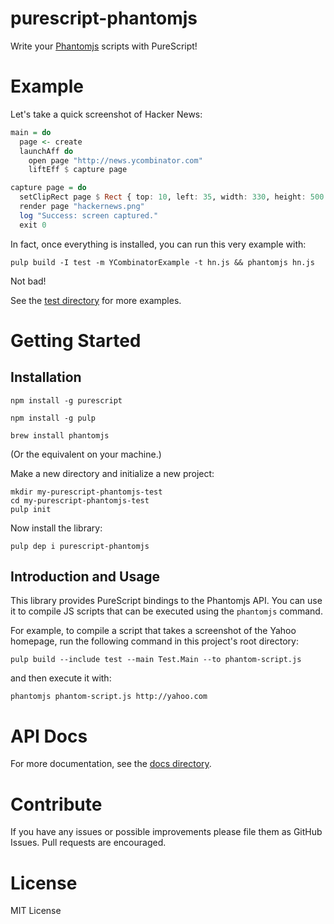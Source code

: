 # purescript-phantomjs

Write your [Phantomjs](http://phantomjs.org/) scripts with PureScript!

# Example

Let's take a quick screenshot of Hacker News:

``` purescript
main = do
  page <- create
  launchAff do
    open page "http://news.ycombinator.com"
    liftEff $ capture page

capture page = do
  setClipRect page $ Rect { top: 10, left: 35, width: 330, height: 500 }
  render page "hackernews.png"
  log "Success: screen captured."
  exit 0
```
In fact, once everything is installed, you can run this very example with:
```
pulp build -I test -m YCombinatorExample -t hn.js && phantomjs hn.js
```

Not bad!

See the [test directory](/test/) for more examples.


# Getting Started

## Installation

```
npm install -g purescript
```
```
npm install -g pulp
```
```
brew install phantomjs
```
(Or the equivalent on your machine.)

Make a new directory and initialize a new project:

```
mkdir my-purescript-phantomjs-test
cd my-purescript-phantomjs-test
pulp init
```

Now install the library:

```
pulp dep i purescript-phantomjs
```

## Introduction and Usage

This library provides PureScript bindings to the Phantomjs API. You can use it to compile JS scripts that can be executed using the `phantomjs` command.

For example, to compile a script that takes a screenshot of the Yahoo homepage, run the following command in this project's root directory:

```
pulp build --include test --main Test.Main --to phantom-script.js
```

and then execute it with:
```
phantomjs phantom-script.js http://yahoo.com
```

# API Docs

For more documentation, see the [docs directory](/docs/).

# Contribute

If you have any issues or possible improvements please file them as GitHub Issues. Pull requests are encouraged.

# License

MIT License
